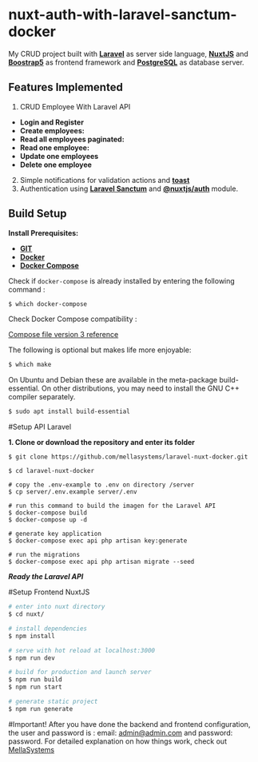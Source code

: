 # nuxt-auth-with-laravel-sanctum-docker

My CRUD project built with [**Laravel**](https://laravel.com/) as server side language, [**NuxtJS**](https://nuxtjs.org/) and [**Boostrap5**](https://getbootstrap.com/) as frontend framework and [**PostgreSQL**](https://www.postgresql.org/) as database server.

## Features Implemented

1. CRUD Employee With Laravel API
- **Login and Register**
- **Create employees:**
- **Read all employees paginated:**
- **Read one employee:**
- **Update one employees**
- **Delete one employee**
2. Simple notifications for validation actions and [**toast**]()
3. Authentication using [**Laravel Sanctum**](https://laravel.com/docs/9.x/sanctum) and [**@nuxtjs/auth**](https://auth.nuxtjs.org/) module.

## Build Setup

**Install Prerequisites:**

- **[GIT](https://git-scm.com/downloads)**
- **[Docker](https://docs.docker.com/engine/install/)**
- **[Docker Compose](https://docs.docker.com/compose/install/)**

Check if `docker-compose` is already installed by entering the following command :

```bash
$ which docker-compose
```

Check Docker Compose compatibility :

[Compose file version 3 reference](https://docs.docker.com/compose/compose-file/)

The following is optional but makes life more enjoyable:

```bash
$ which make
```

On Ubuntu and Debian these are available in the meta-package build-essential. On other distributions, you may need to install the GNU C++ compiler separately.

```bash
$ sudo apt install build-essential
```

#Setup API Laravel

**1. Clone or download the repository and enter its folder**
```
$ git clone https://github.com/mellasystems/laravel-nuxt-docker.git

$ cd laravel-nuxt-docker

# copy the .env-example to .env on directory /server
$ cp server/.env.example server/.env

# run this command to build the imagen for the Laravel API
$ docker-compose build
$ docker-compose up -d

# generate key application
$ docker-compose exec api php artisan key:generate

# run the migrations
$ docker-compose exec api php artisan migrate --seed

```
***Ready the Laravel API***

#Setup Frontend NuxtJS
``` bash
# enter into nuxt directory
$ cd nuxt/

# install dependencies
$ npm install

# serve with hot reload at localhost:3000
$ npm run dev

# build for production and launch server
$ npm run build
$ npm run start

# generate static project
$ npm run generate
```
#Important!
After you have done the backend and frontend configuration, the user and password is : email: admin@admin.com and password: password.
For detailed explanation on how things work, check out [MellaSystems](https://mellasystems.com)